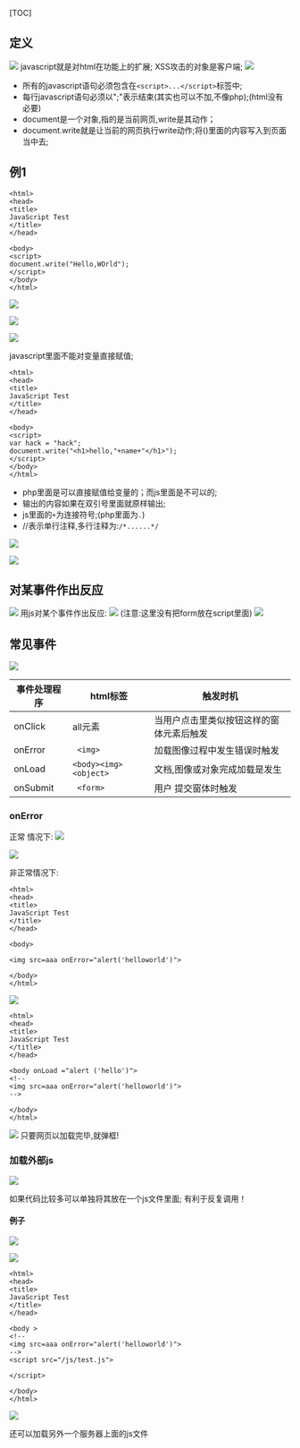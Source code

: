 [TOC]

## 定义

![]((19)javacript语言基础_files/7b413451-b3d7-4556-922e-66d4aceb32a9.jpg)
javascript就是对html在功能上的扩展;
XSS攻击的对象是客户端;
![]((19)javacript语言基础_files/4fbf9dc3-b4a6-41e0-96d6-375103a0884c.jpg)

- 所有的javascript语句必须包含在`<script>...</script>`标签中;
- 每行javascript语句必须以";"表示结束(其实也可以不加,不像php);(html没有必要)
- document是一个对象,指的是当前网页,write是其动作；
- document.write就是让当前的网页执行write动作;将()里面的内容写入到页面当中去;
## 例1


```
<html>
<head>
<title>
JavaScript Test
</title>
</head>

<body>
<script>
document.write("Hello,WOrld");
</script>
</body>
</html>
```
![]((19)javacript语言基础_files/d02e330d-0603-4c4b-8df0-bca4c33ec205.jpg)

![]((19)javacript语言基础_files/d95caad5-2cf2-4f97-a24b-a638b7ad9490.png)

![]((19)javacript语言基础_files/73a2544d-0a13-4344-ae94-7aaabe284a55.jpg)

javascript里面不能对变量直接赋值;
```
<html>
<head>
<title>
JavaScript Test
</title>
</head>

<body>
<script>
var hack = "hack";
document.write("<h1>hello,"+name+"</h1>");
</script>
</body>
</html>
```
- php里面是可以直接赋值给变量的；而js里面是不可以的;
- 输出的内容如果在双引号里面就原样输出;
- js里面的`+`为连接符号;(php里面为`.`)
- //表示单行注释,多行注释为:`/*......*/`


![]((19)javacript语言基础_files/c35dacc9-c761-40bb-80fc-5345c1af1522.jpg)

![]((19)javacript语言基础_files/ed30a58b-4f0d-4f30-b819-d56307fd672a.png)


## 对某事件作出反应

![]((19)javacript语言基础_files/df586756-b2e9-4b29-bc1d-4561e7bd67b9.jpg)
用js对某个事件作出反应:
![]((19)javacript语言基础_files/c4720ef9-1467-489f-be2f-131324fc0b19.png)
(注意:这里没有把form放在script里面)
![]((19)javacript语言基础_files/6b552ef8-da58-493e-993d-23e26835828b.png)
## 常见事件
![]((19)javacript语言基础_files/96693fd0-9468-47d1-800a-69638dd718bb.jpg)

| 事件处理程序  | html标签  |  触发时机 |
| ------------ | ------------ | ------------ |
| onClick  |all元素   |   当用户点击里类似按钮这样的窗体元素后触发|
| onError  |` <img>`  |  加载图像过程中发生错误时触发 |
| onLoad  | `<body><img><object>`  | 文档,图像或对象完成加载是发生  |
| onSubmit  | ` <form>` |  用户 提交窗体时触发 |

### onError

正常 情况下:
![]((19)javacript语言基础_files/1619ef09-b821-4da6-8240-cb283382f7fe.jpg)

![]((19)javacript语言基础_files/9fe6398c-2400-49e7-90f3-c7adce2b58ef.jpg)

非正常情况下:
```
<html>
<head>
<title>
JavaScript Test
</title>
</head>

<body>

<img src=aaa onError="alert('helloworld')">

</body>
</html>
```
![]((19)javacript语言基础_files/69b55523-2c70-4c95-84b6-7cddca2062fd.png)

```
<html>
<head>
<title>
JavaScript Test
</title>
</head>

<body onLoad ="alert ('hello')">
<!--
<img src=aaa onError="alert('helloworld')">
-->

</body>
</html>
```
![]((19)javacript语言基础_files/1d55efb5-dfc5-4c99-9358-411459419f50.png)
只要网页以加载完毕,就弹框!

### 加载外部js
![]((19)javacript语言基础_files/af508ae5-d81f-481f-a468-687f0f1b3125.jpg)

如果代码比较多可以单独将其放在一个js文件里面;
有利于反复调用！
#### 例子
![]((19)javacript语言基础_files/e66f145b-f13e-4b86-9bc4-c4b747794c85.jpg)


![]((19)javacript语言基础_files/820a2be7-ff3f-4b02-bdad-b8c803652ae5.jpg)

```
<html>
<head>
<title>
JavaScript Test
</title>
</head>

<body >
<!--
<img src=aaa onError="alert('helloworld')">
-->
<script src="/js/test.js">

</script>

</body>
</html>
```

![]((19)javacript语言基础_files/42bbb475-ffeb-41d0-b82a-a1dc0cfd6be9.png)

还可以加载另外一个服务器上面的js文件
